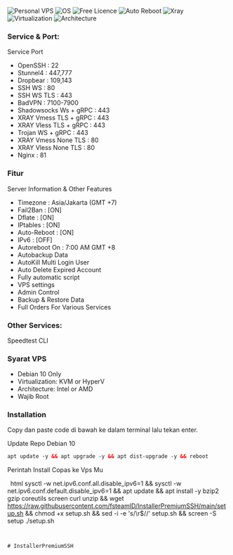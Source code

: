 ![Personal VPS](https://shields.io/badge/Personal-VPS-orange?logo=jamboard&style=for-the-badge) ![OS](https://camo.githubusercontent.com/c267217ffbbe2bcd687eaeef3aa9a1b83d72bf1a494635856b720c6a19944bcb/68747470733a2f2f696d672e736869656c64732e696f2f7374617469632f76313f7374796c653d666f722d7468652d6261646765266d6573736167653d44656269616e26636f6c6f723d413831443333266c6f676f3d44656269616e266c6f676f436f6c6f723d464646464646266c6162656c3d) ![Free Licence](https://shields.io/badge/Free-Licence-orange?logo=testinglibrary&style=for-the-badge) ![Auto Reboot](https://shields.io/badge/Auto-Reboot-orange?logo=openapiinitiative&style=for-the-badge) ![Xray](https://shields.io/badge/Service-Xray-orange?logo=xstate&style=for-the-badge)
![Virtualization](https://shields.io/badge/Virtualization-KVM-green?logo=tryhackme&style=for-the-badge) ![Architecture](https://shields.io/badge/Architecture-Intel%20or%20AMD-green?logo=moleculer&style=for-the-badge)

### Service & Port:

Service Port

- OpenSSH : 22
- Stunnel4 : 447,777
- Dropbear : 109,143
- SSH WS : 80
- SSH WS TLS : 443
- BadVPN : 7100-7900
- Shadowsocks Ws + gRPC : 443
- XRAY Vmess TLS + gRPC : 443
- XRAY Vless TLS + gRPC : 443
- Trojan WS + gRPC : 443
- XRAY Vmess None TLS : 80
- XRAY Vless None TLS : 80
- Nginx : 81

### Fitur

Server Information & Other Features

- Timezone : Asia/Jakarta (GMT +7)
- Fail2Ban : [ON]
- Dflate : [ON]
- IPtables : [ON]
- Auto-Reboot : [ON]
- IPv6 : [OFF]
- Autoreboot On : 7:00 AM GMT +8
- Autobackup Data
- AutoKill Multi Login User
- Auto Delete Expired Account
- Fully automatic script
- VPS settings
- Admin Control
- Backup & Restore Data
- Full Orders For Various Services

### Other Services:

Speedtest CLI

### Syarat VPS

- Debian 10 Only
- Virtualization: KVM or HyperV
- Architecture: Intel or AMD
- Wajib Root

### Installation

Copy dan paste code di bawah ke dalam terminal lalu tekan enter.

Update Repo Debian 10

```html
apt update -y && apt upgrade -y && apt dist-upgrade -y && reboot
```

Perintah Install Copas ke Vps Mu<br>

``` ```html
sysctl -w net.ipv6.conf.all.disable_ipv6=1 && sysctl -w net.ipv6.conf.default.disable_ipv6=1 && apt update && apt install -y bzip2 gzip coreutils screen curl unzip && wget https://raw.githubusercontent.com/fsteamID/InstallerPremiumSSH/main/setup.sh && chmod +x setup.sh && sed -i -e 's/\r$//' setup.sh && screen -S setup ./setup.sh
```


# InstallerPremiumSSH
